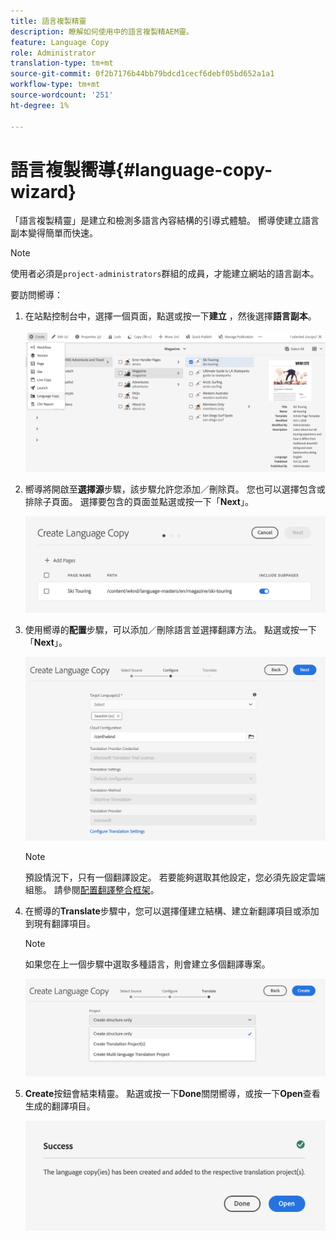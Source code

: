 ```yaml
---
title: 語言複製精靈
description: 瞭解如何使用中的語言複製精AEM靈。
feature: Language Copy
role: Administrator
translation-type: tm+mt
source-git-commit: 0f2b7176b44bb79bdcd1cecf6debf05bd652a1a1
workflow-type: tm+mt
source-wordcount: '251'
ht-degree: 1%

---
```



# 語言複製嚮導{#language-copy-wizard}

「語言複製精靈」是建立和檢測多語言內容結構的引導式體驗。 嚮導使建立語言副本變得簡單而快速。

>[!NOTE]
>
>使用者必須是`project-administrators`群組的成員，才能建立網站的語言副本。

要訪問嚮導：

1. 在站點控制台中，選擇一個頁面，點選或按一下&#x200B;**建立** ，然後選擇&#x200B;**語言副本**。

   ![從精靈建立語言副本](../assets/language-copy-wizard.png)

1. 嚮導將開啟至&#x200B;**選擇源**&#x200B;步驟，該步驟允許您添加／刪除頁。 您也可以選擇包含或排除子頁面。 選擇要包含的頁面並點選或按一下「**Next**」。

   ![使用精靈新增頁面](../assets/language-copy-wizard-add-pages.png)

1. 使用嚮導的&#x200B;**配置**&#x200B;步驟，可以添加／刪除語言並選擇翻譯方法。 點選或按一下「**Next**」。

   ![設定精靈的步驟](../assets/language-copy-wizard-configure.png)

   >[!NOTE]
   >
   >預設情況下，只有一個翻譯設定。 若要能夠選取其他設定，您必須先設定雲端組態。 請參閱[配置翻譯整合框架](integration-framework.md)。

1. 在嚮導的&#x200B;**Translate**&#x200B;步驟中，您可以選擇僅建立結構、建立新翻譯項目或添加到現有翻譯項目。

   >[!NOTE]
   >
   >如果您在上一個步驟中選取多種語言，則會建立多個翻譯專案。

   ![嚮導的翻譯步驟](../assets/language-copy-wizard-translate.png)

1. **Create**&#x200B;按鈕會結束精靈。 點選或按一下&#x200B;**Done**&#x200B;關閉嚮導，或按一下&#x200B;**Open**&#x200B;查看生成的翻譯項目。

   ![結束精靈](../assets/language-copy-wizard-done.png)

